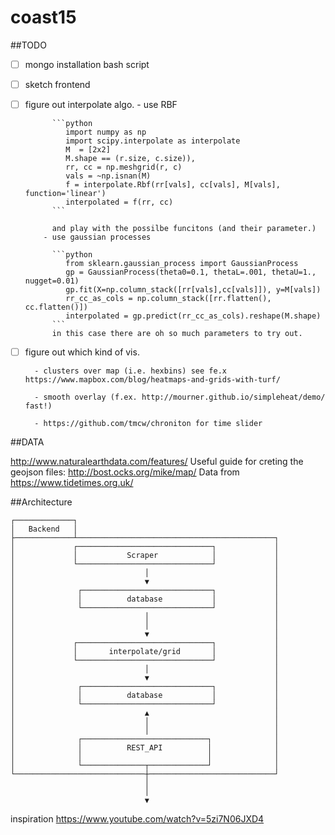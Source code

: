 # coast15

##TODO

 - [ ] mongo installation bash script
 - [ ] sketch frontend
 - [ ] figure out interpolate algo.
         - use RBF

             ```python
                import numpy as np
                import scipy.interpolate as interpolate
                M  = [2x2]
                M.shape == (r.size, c.size)),
                rr, cc = np.meshgrid(r, c)
                vals = ~np.isnan(M)
                f = interpolate.Rbf(rr[vals], cc[vals], M[vals], function='linear')
                interpolated = f(rr, cc)
             ```

             and play with the possilbe funcitons (and their parameter.)
           - use gaussian processes

             ```python
                from sklearn.gaussian_process import GaussianProcess
                gp = GaussianProcess(theta0=0.1, thetaL=.001, thetaU=1., nugget=0.01)
                gp.fit(X=np.column_stack([rr[vals],cc[vals]]), y=M[vals])
                rr_cc_as_cols = np.column_stack([rr.flatten(), cc.flatten()])
                interpolated = gp.predict(rr_cc_as_cols).reshape(M.shape)
             ```
             in this case there are oh so much parameters to try out.

 - [ ] figure out which kind of vis.

         - clusters over map (i.e. hexbins) see fe.x https://www.mapbox.com/blog/heatmaps-and-grids-with-turf/

         - smooth overlay (f.ex. http://mourner.github.io/simpleheat/demo/ fast!)

         - https://github.com/tmcw/chroniton for time slider

##DATA

http://www.naturalearthdata.com/features/
Useful guide for creting the geojson files: http://bost.ocks.org/mike/map/
Data from https://www.tidetimes.org.uk/

##Architecture
```
┌─────────────┐
│   Backend   │
├─────────────┴────────────────────────────────────────────┐
│             ┌──────────────────────────────┐             │
│             │           Scraper            │             │
│             └──────────────────────────────┘             │
│                             │                            │
│                             ▼                            │
│              ┌─────────────────────────────┐             │
│              │          database           │             │
│              └─────────────────────────────┘             │
│                             │                            │
│                             │                            │
│                             ▼                            │
│             ┌──────────────────────────────┐             │
│             │       interpolate/grid       │             │
│             └──────────────────────────────┘             │
│                             │                            │
│                             ▼                            │
│              ┌─────────────────────────────┐             │
│              │          database           │             │
│              └─────────────────────────────┘             │
│                             ▲                            │
│                             │                            │
│                             │                            │
│              ┌────────────────────────────┐              │
│              │          REST_API          │              │
│              │                            │              │
│              └──────────────┬─────────────┘              │
└─────────────────────────────┼────────────────────────────┘
                              │
                              │
                              ▼

```


inspiration
https://www.youtube.com/watch?v=5zi7N06JXD4